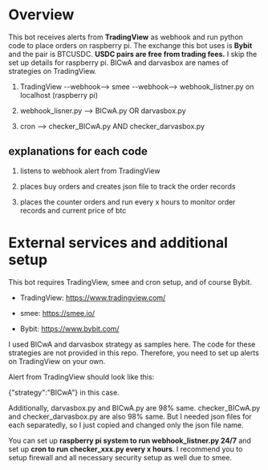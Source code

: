 # Overview
This bot receives alerts from **TradingView** as webhook and run python code to place orders on raspberry pi. The exchange this bot uses is **Bybit** and the pair is BTCUSDC. **USDC pairs are free from trading fees.** I skip the set up details for raspberry pi. BICwA and darvasbox are names of strategies on TradingView.

1. TradingView --webhook--> smee --webhook--> webhook_listner.py on localhost (raspberry pi)

2. webhook_lisner.py --> BICwA.py OR darvasbox.py

3. cron --> checker_BICwA.py AND checker_darvasbox.py

## explanations for each code
1. listens to webhook alert from TradingView

2. places buy orders and creates json file to track the order records

3. places the counter orders and run every x hours to monitor order records and current price of btc

# External services and additional setup
This bot requires TradingView, smee and cron setup, and of course Bybit.

- TradingView: https://www.tradingview.com/

- smee: https://smee.io/

- Bybit: https://www.bybit.com/

I used BICwA and darvasbox strategy as samples here. The code for these strategies are not provided in this repo. Therefore, you need to set up alerts on TradingView on your own. 

Alert from TradingView should look like this:

{"strategy":"BICwA"} in this case.

Additionally, darvasbox.py and BICwA.py are 98% same. checker_BICwA.py and checker_darvasbox.py are also 98% same. But I needed json files for each separatedly, so I just copied and changed only the json file name.

You can set up **raspberry pi system to run webhook_listner.py 24/7** and set up **cron to run checker_xxx.py every x hours**.
I recommend you to setup firewall and all necessary security setup as well due to smee.
